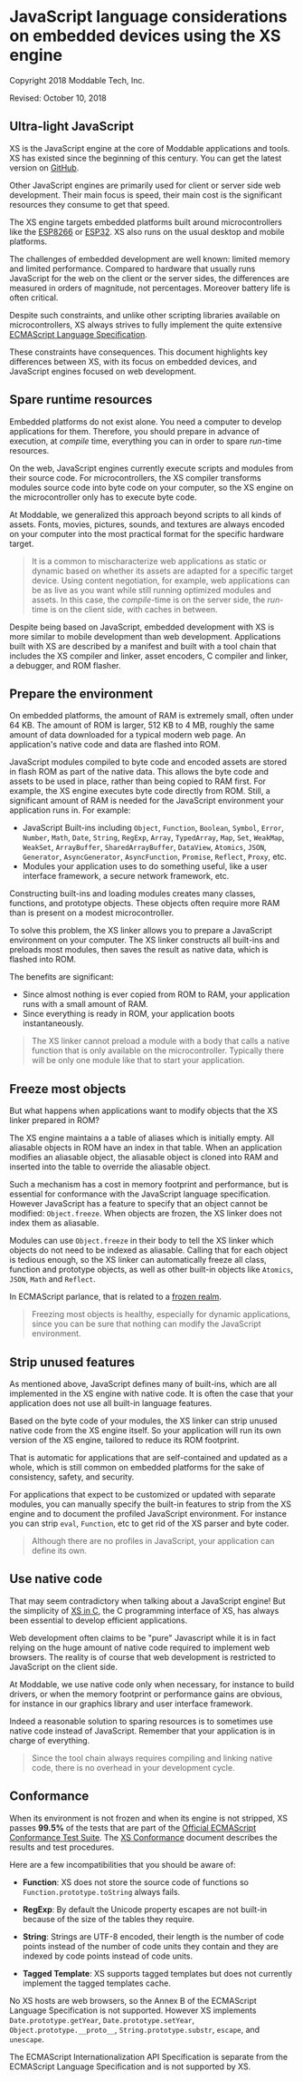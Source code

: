 # JavaScript language considerations on embedded devices using the XS engine

Copyright 2018 Moddable Tech, Inc.

Revised: October 10, 2018

## Ultra-light JavaScript
XS is the JavaScript engine at the core of Moddable applications and tools. XS has existed since the beginning of this century. You can get the latest version on [GitHub](https://github.com/Moddable-OpenSource/moddable).

Other JavaScript engines are primarily used for client or server side web development. Their main focus is speed, their main cost is the significant resources they consume to get that speed. 

The XS engine targets embedded platforms built around microcontrollers like the [ESP8266](https://www.espressif.com/en/products/hardware/esp8266ex/overview) or [ESP32](https://www.espressif.com/en/products/hardware/esp32/overview). XS also runs on the usual desktop and mobile platforms.

The challenges of embedded development are well known: limited memory and limited performance. Compared to hardware that usually runs JavaScript for the web on the client or the server sides, the differences are measured in orders of magnitude, not percentages. Moreover battery life is often critical.

Despite such constraints, and unlike other scripting libraries available on microcontrollers, XS always strives to fully implement the quite extensive [ECMAScript Language Specification](https://tc39.github.io/ecma262/). 

These constraints have consequences. This document highlights key differences between XS, with its focus on embedded devices, and  JavaScript engines focused on web development.

## Spare runtime resources
Embedded platforms do not exist alone. You need a computer to develop applications for them. Therefore, you should prepare in advance of execution, at *compile* time, everything you can in order to spare *run*-time resources. 

On the web, JavaScript engines currently execute scripts and modules from their source code. For microcontrollers, the XS compiler transforms modules source code into byte code on your computer, so the XS engine on the microcontroller only has to execute byte code.

At Moddable, we generalized this approach beyond scripts to all kinds of assets. Fonts, movies, pictures, sounds, and textures are always encoded on your computer into the most practical format for the specific hardware target.

> It is a common to mischaracterize web applications as static or dynamic based on whether its assets are adapted for a specific target device. Using content negotiation, for example, web applications can be as live as you want while still running optimized modules and assets. In this case, the *compile*-time is on the server side, the *run*-time is on the client side, with caches in between.

Despite being based on JavaScript, embedded development with XS is more similar to mobile development than web development. Applications built with XS are described by a manifest and built with a tool chain that includes the XS compiler and linker, asset encoders, C compiler and linker, a debugger, and ROM flasher.

## Prepare the environment
On embedded platforms, the amount of RAM is extremely small, often under 64 KB. The amount of ROM is larger, 512 KB to 4 MB, roughly the same amount of data downloaded for a typical modern web page. An application's native code and data are flashed into ROM. 

JavaScript modules compiled to byte code and encoded assets are stored in flash ROM as part of the native data. This allows the byte code and assets to be used in place, rather than being copied to RAM first. For example, the XS engine executes byte code directly from ROM. Still, a significant amount of RAM is needed for the JavaScript environment your application runs in. For example:

- JavaScript Built-ins including `Object`, `Function`, `Boolean`, `Symbol`, `Error`, `Number`, `Math`, `Date`, `String`, `RegExp`, `Array`, `TypedArray`, `Map`, `Set`, `WeakMap`, `WeakSet`, `ArrayBuffer`, `SharedArrayBuffer`, `DataView`, `Atomics`, `JSON`, `Generator`, `AsyncGenerator`, `AsyncFunction`, `Promise`, `Reflect`, `Proxy`, etc. 
- Modules your application uses to do something useful, like a user interface framework, a secure network framework, etc. 

Constructing built-ins and loading modules creates many classes, functions, and prototype objects. These objects often require more RAM than is present on a modest microcontroller.

To solve this problem, the XS linker allows you to prepare a JavaScript environment on your computer. The XS linker constructs all built-ins and preloads most modules, then saves the result as native data, which is flashed into ROM.

The benefits are significant:

- Since almost nothing is ever copied from ROM to RAM, your application runs with a small amount of RAM.
- Since everything is ready in ROM, your application boots instantaneously. 

> The XS linker cannot preload a module with a body that calls a native function that is only available on the microcontroller. Typically there will be only one module like that to start your application.

## Freeze most objects
But what happens when applications want to modify objects that the XS linker prepared in ROM?

The XS engine maintains a a table of aliases which is initially empty. All aliasable objects in ROM have an index in that table. When an application modifies an aliasable object, the aliasable object is cloned into RAM and inserted into the table to override the aliasable object.

Such a mechanism has a cost in memory footprint and performance, but is essential for conformance with the JavaScript language specification. However JavaScript has a feature to specify that an object cannot be modified: `Object.freeze`. When objects are frozen, the XS linker does not index them as aliasable. 

Modules can use `Object.freeze` in their body to tell the XS linker which objects do not need to be indexed as aliasable. Calling that for each object is tedious enough, so the XS linker can automatically freeze all class, function and prototype objects, as well as other built-in objects like `Atomics`, `JSON`, `Math` and `Reflect`. 

In ECMAScript parlance, that is related to a [frozen realm](https://github.com/tc39/proposal-frozen-realms).

> Freezing most objects is healthy, especially for dynamic applications, since you can be sure that nothing can modify the JavaScript environment.

## Strip unused features
As mentioned above, JavaScript defines many of built-ins, which are all implemented in the XS engine with native code. It is often the case that your application does not use all built-in language features.

Based on the byte code of your modules, the XS linker can strip unused native code from the XS engine itself. So your application will run its own version of the XS engine, tailored to reduce its ROM footprint.

That is automatic for applications that are self-contained and updated as a whole, which is still common on embedded platforms for the sake of consistency, safety, and security. 

For applications that expect to be customized or updated with separate modules, you can manually specify the built-in features to strip from the XS engine and to document the profiled JavaScript environment. For instance you can strip `eval`, `Function`, etc to get rid of the XS parser and byte coder.

> Although there are no profiles in JavaScript, your application can define its own.

## Use native code

That may seem contradictory when talking about a JavaScript engine! But the simplicity of [XS in C](XS%20in%20C.md), the C programming interface of XS, has always been essential to develop efficient applications.

Web development often claims to be "pure" Javascript while it is in fact relying on the huge amount of native code required to implement web browsers. The reality is of course that web development is restricted to JavaScript on the client side.

At Moddable, we use native code only when necessary, for instance to build drivers, or when the memory footprint or performance gains are obvious, for instance in our graphics library and user interface framework.

Indeed a reasonable solution to sparing resources is to sometimes use native code instead of JavaScript. Remember that your application is in charge of everything. 

> Since the tool chain always requires compiling and linking native code, there is no overhead in your development cycle.

## Conformance
When its environment is not frozen and when its engine is not stripped, XS passes **99.5%** of the tests that are part of the [Official ECMAScript Conformance Test Suite](https://github.com/tc39/test262). The [XS Conformance](./XS%20Conformance.md) document describes the results and test procedures.

Here are a few incompatibilities that you should be aware of:

- **Function**: XS does not store the source code of functions so `Function.prototype.toString` always fails.

- **RegExp**: By default the Unicode property escapes are not built-in because of the size of the tables they require.

- **String**: Strings are UTF-8 encoded, their length is the number of code points instead of the number of code units they contain and they are indexed by code points instead of code units.

- **Tagged Template**: XS supports tagged templates but does not currently implement the tagged templates cache.

No XS hosts are web browsers, so the Annex B of the ECMAScript Language Specification is not supported. However XS implements `Date.prototype.getYear`, `Date.prototype.setYear`, `Object.prototype.__proto__`, `String.prototype.substr`, `escape`, and `unescape`.

The ECMAScript Internationalization API Specification is separate from the ECMAScript Language Specification and is not supported by XS.
